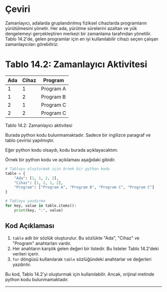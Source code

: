 # Çeviri
Zamanlayıcı, adalarda gruplandırılmış fiziksel cihazlarda programların yürütülmesini yönetir. Her ada, yürütme sürelerini azaltan ve yük dengelemeyi gerçekleştiren merkezi bir zamanlama tarafından yönetilir. Tablo 14.2'de, gelen programlar için en iyi kullanılabilir cihazı seçen çalışan zamanlayıcıları görebiliriz: 

# Tablo 14.2: Zamanlayıcı Aktivitesi
| Ada | Cihaz | Program |
| --- | --- | --- |
| 1   | 1    | Program A |
| 1   | 2    | Program B |
| 2   | 1    | Program C |
| 2   | 2    | Program C |

Tablo 14.2: Zamanlayıcı aktivitesi

Burada python kodu bulunmamaktadır. Sadece bir ingilizce paragraf ve tablo çevirisi yapılmıştır.

Eğer python kodu olsaydı, kodu burada açıklayacaktım.

Örnek bir python kodu ve açıklaması aşağıdaki gibidir.

```python
# Tabloyu oluşturmak için örnek bir python kodu
table = {
    "Ada": [1, 1, 2, 2],
    "Cihaz": [1, 2, 1, 2],
    "Program": ["Program A", "Program B", "Program C", "Program C"]
}

# Tabloyu yazdırma
for key, value in table.items():
    print(key, ":", value)
```

## Kod Açıklaması
1. `table` adlı bir sözlük oluşturulur. Bu sözlükte "Ada", "Cihaz" ve "Program" anahtarları vardır.
2. Her anahtarın karşılık gelen değeri bir listedir. Bu listeler Tablo 14.2'deki verileri içerir.
3. `for` döngüsü kullanılarak `table` sözlüğündeki anahtarlar ve değerleri yazdırılır.

Bu kod, Tablo 14.2'yi oluşturmak için kullanılabilir. Ancak, orijinal metinde python kodu bulunmamaktadır.

---

